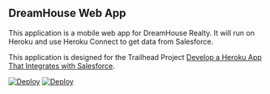 DreamHouse Web App
------------------

This application is a mobile web app for DreamHouse Realty. It will run on Heroku and use Heroku Connect to get data from Salesforce.

This application is designed for the Trailhead Project [Develop a Heroku App That Integrates with Salesforce](https://trailhead.salesforce.com/content/learn/projects/develop-heroku-applications).

<!-- a href="https://heroku.com/deploy">
  <img src="https://www.herokucdn.com/deploy/button.svg" alt="Deploy">
</a -->

<a href="https://heroku.com/deploy"><img src="https://www.herokucdn.com/deploy/button.svg" alt="Deploy"></a>
<a href="https://heroku.com/deploy?template=https://github.com/koji-kamiya/intro-to-heroku"><img src="https://www.herokucdn.com/deploy/button.svg" alt="Deploy"></a>
